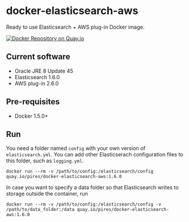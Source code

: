 # docker-elasticsearch-aws
Ready to use Elasticsearch + AWS plug-in Docker image.

[![Docker Repository on Quay.io](https://quay.io/repository/pires/docker-elasticsearch-aws/status "Docker Repository on Quay.io")](https://quay.io/repository/pires/docker-elasticsearch-aws)

## Current software

* Oracle JRE 8 Update 45
* Elasticsearch 1.6.0
* AWS plug-in 2.6.0

## Pre-requisites

* Docker 1.5.0+

## Run

You need a folder named `config` with your own version of `elasticsearch.yml`. You can add other Elasticserach configuration files to this folder, such as `logging.yml`.

```
docker run --rm -v /path/to/config:/elasticsearch/config quay.io/pires/docker-elasticsearch-aws:1.6.0
```

In case you want to specify a data folder so that Elasticsearch writes to storage outside the container, run
```
docker run --rm -v /path/to/config:/elasticsearch/config -v /path/to/data_folder:/data quay.io/pires/docker-elasticsearch-aws:1.6.0
```
